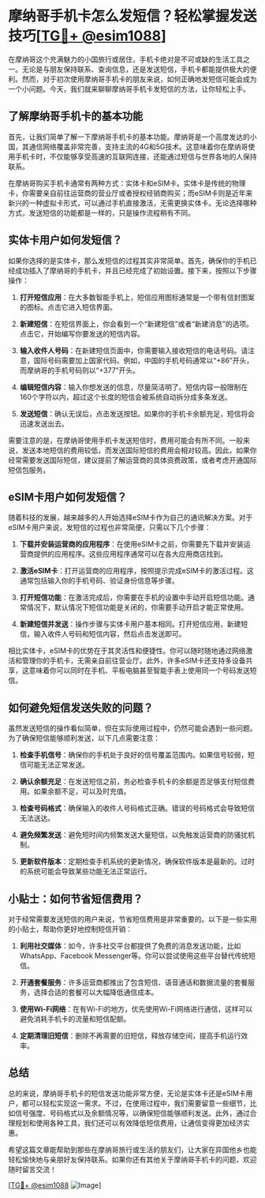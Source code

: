 # 摩纳哥手机卡怎么发短信？轻松掌握发送技巧[[TG💪+ @esim1088](https://t.me/s/esim1088)]

在摩纳哥这个充满魅力的小国旅行或居住，手机卡绝对是不可或缺的生活工具之一。无论是与朋友保持联系、查询信息，还是发送短信，手机卡都能提供极大的便利。然而，对于初次使用摩纳哥手机卡的朋友来说，如何正确地发短信可能会成为一个小问题。今天，我们就来聊聊摩纳哥手机卡发短信的方法，让你轻松上手。

## 了解摩纳哥手机卡的基本功能

首先，让我们简单了解一下摩纳哥手机卡的基本功能。摩纳哥是一个高度发达的小国，其通信网络覆盖非常完善，支持主流的4G和5G技术。这意味着你在摩纳哥使用手机卡时，不仅能够享受高速的互联网连接，还能通过短信与世界各地的人保持联系。

在摩纳哥购买手机卡通常有两种方式：实体卡和eSIM卡。实体卡是传统的物理卡，你需要亲自前往运营商的营业厅或者授权经销商购买；而eSIM卡则是近年来新兴的一种虚拟卡形式，可以通过手机直接激活，无需更换实体卡。无论选择哪种方式，发送短信的功能都是一样的，只是操作流程稍有不同。

## 实体卡用户如何发短信？

如果你选择的是实体卡，那么发短信的过程其实非常简单。首先，确保你的手机已经成功插入了摩纳哥的手机卡，并且已经完成了初始设置。接下来，按照以下步骤操作：

1. **打开短信应用**：在大多数智能手机上，短信应用图标通常是一个带有信封图案的图标。点击它进入短信界面。
   
2. **新建短信**：在短信界面上，你会看到一个“新建短信”或者“新建消息”的选项。点击它，开始编写你要发送的短信内容。

3. **输入收件人号码**：在新建短信页面中，你需要输入接收短信的电话号码。请注意，国际号码需要加上国家代码。例如，中国的手机号码通常以“+86”开头，而摩纳哥的手机号码则以“+377”开头。

4. **编辑短信内容**：输入你想发送的信息，尽量简洁明了。短信内容一般限制在160个字符以内，超过这个长度的短信会被系统自动拆分成多条发送。

5. **发送短信**：确认无误后，点击发送按钮。如果你的手机卡余额充足，短信将会迅速发送出去。

需要注意的是，在摩纳哥使用手机卡发送短信时，费用可能会有所不同。一般来说，发送本地短信的费用较低，而发送国际短信的费用会相对较高。因此，如果你经常需要发送国际短信，建议提前了解运营商的具体资费政策，或者考虑开通国际短信包服务。

## eSIM卡用户如何发短信？

随着科技的发展，越来越多的人开始选择eSIM卡作为自己的通讯解决方案。对于eSIM卡用户来说，发短信的过程也非常简便，只需以下几个步骤：

1. **下载并安装运营商的应用程序**：在使用eSIM卡之前，你需要先下载并安装运营商提供的应用程序。这些应用程序通常可以在各大应用商店找到。

2. **激活eSIM卡**：打开运营商的应用程序，按照提示完成eSIM卡的激活过程。这通常包括输入你的手机号码、验证身份信息等步骤。

3. **打开短信功能**：在激活完成后，你需要在手机的设置中手动开启短信功能。通常情况下，默认情况下短信功能是关闭的，你需要手动开启才能正常使用。

4. **新建短信并发送**：操作步骤与实体卡用户基本相同。打开短信应用，新建短信，输入收件人号码和短信内容，然后点击发送即可。

相比实体卡，eSIM卡的优势在于其灵活性和便捷性。你可以随时随地通过网络激活和管理你的手机卡，无需亲自前往营业厅。此外，许多eSIM卡还支持多设备共享，这意味着你可以同时在手机、平板电脑甚至智能手表上使用同一个号码发送短信。

## 如何避免短信发送失败的问题？

虽然发送短信的操作看似简单，但在实际使用过程中，仍然可能会遇到一些问题。为了确保短信能够顺利发送，以下几点需要注意：

1. **检查手机信号**：确保你的手机处于良好的信号覆盖范围内。如果信号较弱，短信可能无法正常发送。

2. **确认余额充足**：在发送短信之前，务必检查手机卡的余额是否足够支付短信费用。如果余额不足，可以及时充值。

3. **检查号码格式**：确保输入的收件人号码格式正确。错误的号码格式会导致短信无法送达。

4. **避免频繁发送**：避免短时间内频繁发送大量短信，以免触发运营商的防骚扰机制。

5. **更新软件版本**：定期检查手机系统的更新情况，确保软件版本是最新的。过时的系统可能会导致某些功能无法正常运行。

## 小贴士：如何节省短信费用？

对于经常需要发送短信的用户来说，节省短信费用是非常重要的。以下是一些实用的小贴士，帮助你更好地控制短信开销：

1. **利用社交媒体**：如今，许多社交平台都提供了免费的消息发送功能，比如WhatsApp、Facebook Messenger等。你可以尝试使用这些平台替代传统短信。

2. **开通套餐服务**：许多运营商都推出了包含短信、语音通话和数据流量的套餐服务，选择合适的套餐可以大幅降低通信成本。

3. **使用Wi-Fi网络**：在有Wi-Fi的地方，优先使用Wi-Fi网络进行通信，这样可以避免消耗手机卡的流量和短信配额。

4. **定期清理旧短信**：删除不再需要的旧短信，释放存储空间，提高手机运行效率。

## 总结

总的来说，摩纳哥手机卡的短信发送功能非常方便，无论是实体卡还是eSIM卡用户，都可以轻松实现这一需求。不过，在使用过程中，我们需要留意一些细节，比如信号强度、号码格式以及余额情况等，以确保短信能够顺利发送。此外，通过合理规划和使用各种工具，我们还可以有效降低短信费用，让通信变得更加经济实惠。

希望这篇文章能帮助到那些在摩纳哥旅行或生活的朋友们，让大家在异国他乡也能轻松愉快地与亲朋好友保持联系。如果你还有其他关于摩纳哥手机卡的问题，欢迎随时留言交流！

[[TG💪+ @esim1088](https://t.me/s/esim1088) ![Image](https://i.postimg.cc/4NQfJmqS/Snipaste-2025-05-13-00-14-12.png)]